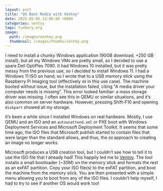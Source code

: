```yaml
---
layout: post
title: "OS Boot Media with Ventoy"
date: 2025-05-05 12:00:00 +0000
categories: ventoy
tags: tunbury.org
image:
  path: /images/ventoy.png
  thumbnail: /images/thumbs/ventoy.png
---
```


I need to install a chunky Windows application (90GB download, +250 GB install), but all my Windows VMs are pretty small, so I decided to use a spare Dell OptiPlex 7090. It had Windows 10 installed, but it was pretty messy from the previous use, so I decided to install Windows 11. I had a Windows 11 ISO on hand, so I wrote that to a USB memory stick using the Raspberry Pi Imaging tool (effectively `dd` in this use case). The machine booted without issue, but the installation failed, citing "A media driver your computer needs is missing". This error looked familiar: a mass storage driver was missing. I often see this in QEMU or similar situations, and it’s also common on server hardware. However, pressing Shift-F10 and opening `diskpart` showed all my storage.

It’s been a while since I installed Windows on real hardware. Mostly, I use QEMU and an ISO and an `autounattend.xml` or PXE boot with Windows Deployment Services and Microsoft Deployment Toolkit. It seems that some time ago, the ISO files that Microsoft publish started to contain files that were larger than the standard allows, and thus, the `dd` approach to creating an image no longer works.

Microsoft produces a USB creation tool, but I couldn’t see how to tell it to use the ISO file that I already had! This happily led me to [Ventoy](https://www.ventoy.net/en/index.html). The tool installs a small bootloader (~30M) on the memory stick and formats the rest as an exFAT partition. Copy your ISO file(s) to the exFAT partition, and boot the machine from the memory stick. You are then presented with a simple menu allowing you to boot from any of the ISO files. I couldn’t help myself, I had to try to see if another OS would work too!

